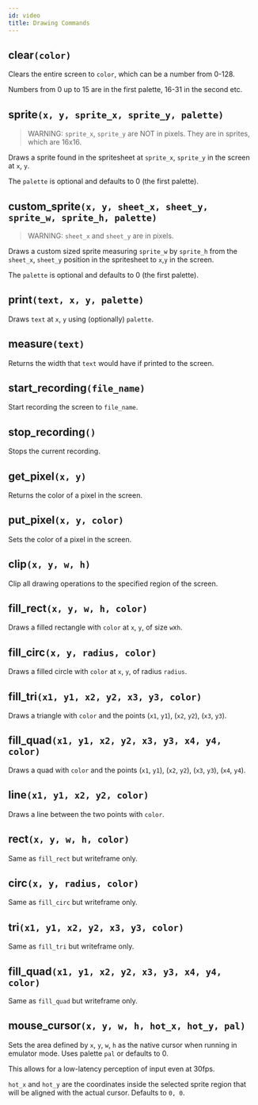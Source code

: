 ```yaml
---
id: video
title: Drawing Commands
---
```


## clear`(color)`

Clears the entire screen to `color`, which can be a number from 0-128.

Numbers from 0 up to 15 are in the first palette, 16-31 in the second etc.

## sprite`(x, y, sprite_x, sprite_y, palette)`

> WARNING: `sprite_x`, `sprite_y` are NOT in pixels. They are in sprites, which
> are 16x16.

Draws a sprite found in the spritesheet at `sprite_x`, `sprite_y` in the screen
at `x`, `y`.

The `palette` is optional and defaults to 0 (the first palette).

## custom_sprite`(x, y, sheet_x, sheet_y, sprite_w, sprite_h, palette)`

> WARNING: `sheet_x` and `sheet_y` are in pixels.

Draws a custom sized sprite measuring `sprite_w` by `sprite_h` from the
`sheet_x`, `sheet_y` position in the spritesheet to `x`,`y` in the screen.

The `palette` is optional and defaults to 0 (the first palette).

## print`(text, x, y, palette)`

Draws `text` at `x`, `y` using (optionally) `palette`.

## measure`(text)`

Returns the width that `text` would have if printed to the screen.

## start_recording`(file_name)`

Start recording the screen to `file_name`.

## stop_recording`()`

Stops the current recording.

## get_pixel`(x, y)`

Returns the color of a pixel in the screen.

## put_pixel`(x, y, color)`

Sets the color of a pixel in the screen.

## clip`(x, y, w, h)`

Clip all drawing operations to the specified region of the screen.

## fill_rect`(x, y, w, h, color)`

Draws a filled rectangle with `color` at `x`, `y`, of size `w`x`h`.

## fill_circ`(x, y, radius, color)`

Draws a filled circle with `color` at `x`, `y`, of radius `radius`.

## fill_tri`(x1, y1, x2, y2, x3, y3, color)`

Draws a triangle with `color` and the points (`x1`, `y1`), (`x2`, `y2`), (`x3`, `y3`).

## fill_quad`(x1, y1, x2, y2, x3, y3, x4, y4, color)`

Draws a quad with `color` and the points (`x1`, `y1`), (`x2`, `y2`), (`x3`,
`y3`), (`x4`, `y4`).

## line`(x1, y1, x2, y2, color)`

Draws a line between the two points with `color`.

## rect`(x, y, w, h, color)`

Same as `fill_rect` but writeframe only.

## circ`(x, y, radius, color)`

Same as `fill_circ` but writeframe only.

## tri`(x1, y1, x2, y2, x3, y3, color)`

Same as `fill_tri` but writeframe only.

## fill_quad`(x1, y1, x2, y2, x3, y3, x4, y4, color)`

Same as `fill_quad` but writeframe only.

## mouse_cursor`(x, y, w, h, hot_x, hot_y, pal)`

Sets the area defined by `x`, `y`, `w`, `h` as the native cursor when running in
emulator mode. Uses palette `pal` or defaults to 0.

This allows for a low-latency perception of input even at 30fps.

`hot_x` and `hot_y` are the coordinates inside the selected sprite region that
will be aligned with the actual cursor. Defaults to `0, 0`.

